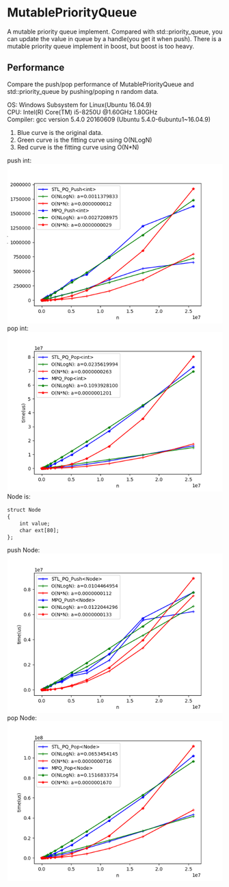 # MutablePriorityQueue
A mutable priority queue implement. Compared with std::priority_queue, you can update the value in queue by a handle(you get it when push). There is a mutable priority queue implement in boost, but boost is too heavy.

## Performance

Compare the push/pop performance of MutablePriorityQueue and std::priority_queue by pushing/poping n random data.

OS: Windows Subsystem for Linux(Ubuntu 16.04.9)  
CPU: Intel(R) Core(TM) i5-8250U @1.60GHz 1.80GHz  
Compiler: gcc version 5.4.0 20160609 (Ubuntu 5.4.0-6ubuntu1~16.04.9)  

1. Blue curve is the original data.
2. Green curve is the fitting curve using O(NLogN)
3. Red curve is the fitting curve using O(N*N)

push int:
![push int](./benchmark/push_int.png)
pop int:
![pop int](./benchmark/pop_int.png)
Node is:
```
struct Node
{
    int value;
    char ext[80];
};
```
push Node:
![push node](./benchmark/push_node.png)
pop Node:
![pop node](./benchmark/pop_node.png)
